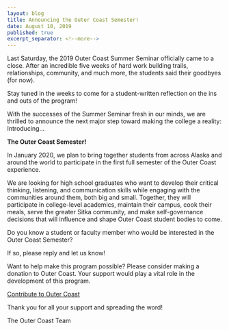 ```yaml
---
layout: blog
title: Announcing the Outer Coast Semester!
date: August 10, 2019
published: true
excerpt_separator: <!--more-->
---
```


Last Saturday, the 2019 Outer Coast Summer Seminar officially came to a close. After an incredible five weeks of hard work building trails, relationships, community, and much more, the students said their goodbyes (for now).

<!--more-->

Stay tuned in the weeks to come for a student-written reflection on the ins and outs of the program!

With the successes of the Summer Seminar fresh in our minds, we are thrilled to announce the next major step toward making the college a reality: Introducing…

<strong>The Outer Coast Semester!</strong>

In January 2020, we plan to bring together students from across Alaska and around the world to participate in the first full semester of the Outer Coast experience.

We are looking for high school graduates who want to develop their critical thinking, listening, and communication skills while engaging with the communities around them, both big and small. Together, they will participate in college-level academics, maintain their campus, cook their meals, serve the greater Sitka community, and make self-governance decisions that will influence and shape Outer Coast student bodies to come.

Do you know a student or faculty member who would be interested in the Outer Coast Semester?

If so, please reply and let us know!

Want to help make this program possible? Please consider making a donation to Outer Coast. Your support would play a vital role in the development of this program. 

[Contribute to Outer Coast](http://outercoast.org/contribute/)

Thank you for all your support and spreading the word!

The Outer Coast Team
